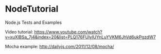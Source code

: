 # NodeTutorial
Node.js Tests and Examples

Video tutorial: https://www.youtube.com/watch?v=xuXIBSa_7j4&index=20&list=PLQ176FUIyIUYnLuYVKM6JhVd6ukPgzdW7

Mocha example: http://dailyjs.com/2011/12/08/mocha/
